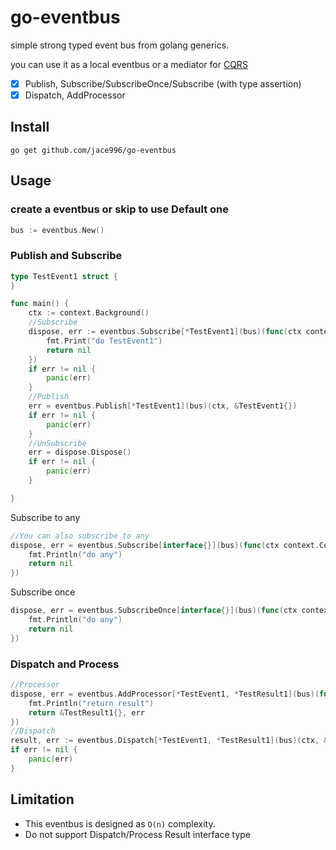 # go-eventbus
simple strong typed event bus from golang generics.

you can use it as a local eventbus or a mediator for [CQRS](https://en.wikipedia.org/wiki/Command%E2%80%93query_separation)

- [x] Publish, Subscribe/SubscribeOnce/Subscribe (with type assertion)
- [x] Dispatch, AddProcessor

## Install
```
go get github.com/jace996/go-eventbus
```

## Usage

### create a eventbus or skip to use Default one
```go
bus := eventbus.New()
```

### Publish and Subscribe
```go
type TestEvent1 struct {
}

func main() {
    ctx := context.Background()
    //Subscribe
    dispose, err := eventbus.Subscribe[*TestEvent1](bus)(func(ctx context.Context, event *TestEvent1) error {
        fmt.Print("do TestEvent1")
        return nil
    })
    if err != nil {
        panic(err)
    }
    //Publish
    err = eventbus.Publish[*TestEvent1](bus)(ctx, &TestEvent1{})
    if err != nil {
        panic(err)
    }
    //UnSubscribe
    err = dispose.Dispose()
    if err != nil {
        panic(err)
    }

}
```
Subscribe to any

```go
//You can also subscribe to any
dispose, err = eventbus.Subscribe[interface{}](bus)(func(ctx context.Context, event interface{}) error {
    fmt.Println("do any")
    return nil
})
```

Subscribe once
```go
dispose, err = eventbus.SubscribeOnce[interface{}](bus)(func(ctx context.Context, event interface{}) error {
    fmt.Println("do any")
    return nil
})
```

### Dispatch and Process

```go
//Processor
dispose, err = eventbus.AddProcessor[*TestEvent1, *TestResult1](bus)(func(ctx context.Context, event *TestEvent1) (*TestResult1, error) {
    fmt.Println("return result")
    return &TestResult1{}, err
})
//Dispatch
result, err := eventbus.Dispatch[*TestEvent1, *TestResult1](bus)(ctx, &TestEvent1{})
if err != nil {
    panic(err)
}
```

## Limitation

- This eventbus is designed as `O(n)` complexity.
- Do not support Dispatch/Process Result interface type  

